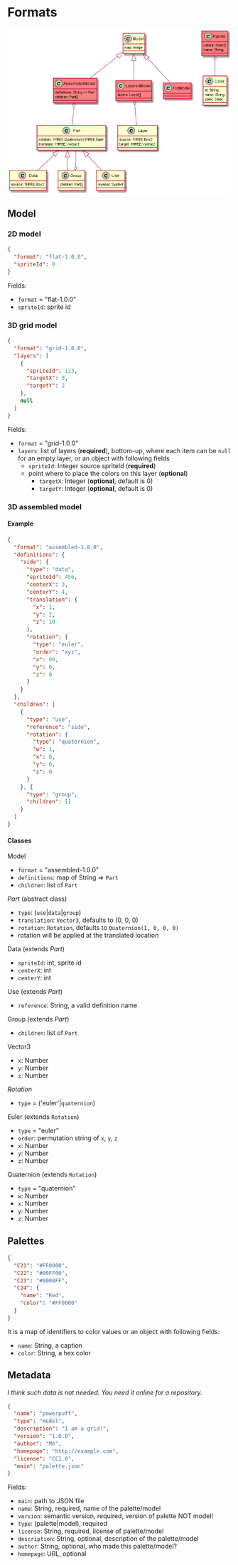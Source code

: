 # Formats

![format classes](uml/formats.puml.png)

## Model

### 2D model
```json
{
  "format": "flat-1.0.0",
  "spriteId": 0
}
```

Fields:
* `format` = "flat-1.0.0"
* `spriteId`: sprite id

### 3D grid model
```json
{
  "format": "grid-1.0.0",
  "layers": [
    {
      "spriteId": 123,
      "targetX": 0,
      "targetY": 2
    },
    null
  ]
}
```

Fields:
* `format` = "grid-1.0.0"
* `layers`: list of layers (**required**), bottom-up, where each item can be `null` for an empty layer, or an object with following fields
  * `spriteId`: Integer source spriteId (**required**)
  * point where to place the colors on this layer (**optional**)
    * `targetX`: Integer (**optional**, default is 0)
    * `targetY`: Integer (**optional**, default is 0)

### 3D assembled model

#### Example

```json
{
  "format": "assembled-1.0.0",
  "definitions": {
    "side": {
      "type": "data",
      "spriteId": 456,
      "centerX": 3,
      "centerY": 4,
      "translation": {
        "x": 1,
        "y": 2,
        "z": 10
      },
      "rotation": {
        "type": "euler",
        "order": "xyz",
        "x": 90,
        "y": 0,
        "z": 0
      }
    }
  },
  "children": [
    {
      "type": "use",
      "reference": "side",
      "rotation": {
        "type": "quaternion",
        "w": 1,
        "x": 0,
        "y": 0,
        "z": 0
      }
    }, {
      "type": "group",
      "children": []
    }
  ]
}
```

#### Classes

Model
* `format` = "assembled-1.0.0"
* `definitions`: map of String => `Part`
* `children`: list of `Part`

*Part* (abstract class)
* `type`: (`use`|`data`|`group`)
* `translation`: `Vector3`, defaults to (0, 0, 0)
* `rotation`: `Rotation`, defaults to `Quaternion(1, 0, 0, 0)`
* rotation will be applied at the translated location

Data (extends *Part*)
* `spriteId`: int, sprite id
* `centerX`: int
* `centerY`: int

Use (extends *Part*)
* `reference`: String, a valid definition name

Group (extends *Part*)
* `children`: list of `Part`

Vector3
* `x`: Number
* `y`: Number
* `z`: Number

*Rotation*
* `type` = ('euler'|`quaternion`)

Euler (extends `Rotation`)
* `type` = "euler"
* `order`: permutation string of `x`, `y`, `z`
* `x`: Number
* `y`: Number
* `z`: Number

Quaternion (extends `Rotation`)
* `type` = "quaternion"
* `w`: Number
* `x`: Number
* `y`: Number
* `z`: Number

## Palettes
```json
{
  "C21": "#FF0000",
  "C22": "#00FF00",
  "C23": "#0000FF",
  "C24": {
    "name": "Red",
    "color": "#FF0000"
  }
}
```

It is a map of identifiers to color values or an object with following fields:
* `name`: String, a caption
* `color`: String, a hex color

## Metadata

*I think such data is not needed. You need it online for a repository.*

```json
{
  "name": "powerpuff",
  "type": "model",
  "description": "I am a grid!",
  "version": "1.0.0",
  "author": "Me",
  "homepage": "http://example.com",
  "license": "CC1.0",
  "main": "palette.json"
}
```

Fields:
* `main`: path to JSON file
* `name`: String, required, name of the palette/model
* `version`: semantic version, required, version of palette NOT model!
* `type`: (palette|model), required
* `license`: String, required, license of palette/model
* `description`: String, optional, description of the palette/model
* `author`: String, optional, who made this palette/model?
* `homepage`: URL, optional

